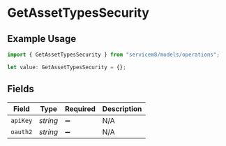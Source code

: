 # GetAssetTypesSecurity

## Example Usage

```typescript
import { GetAssetTypesSecurity } from "servicem8/models/operations";

let value: GetAssetTypesSecurity = {};
```

## Fields

| Field              | Type               | Required           | Description        |
| ------------------ | ------------------ | ------------------ | ------------------ |
| `apiKey`           | *string*           | :heavy_minus_sign: | N/A                |
| `oauth2`           | *string*           | :heavy_minus_sign: | N/A                |
